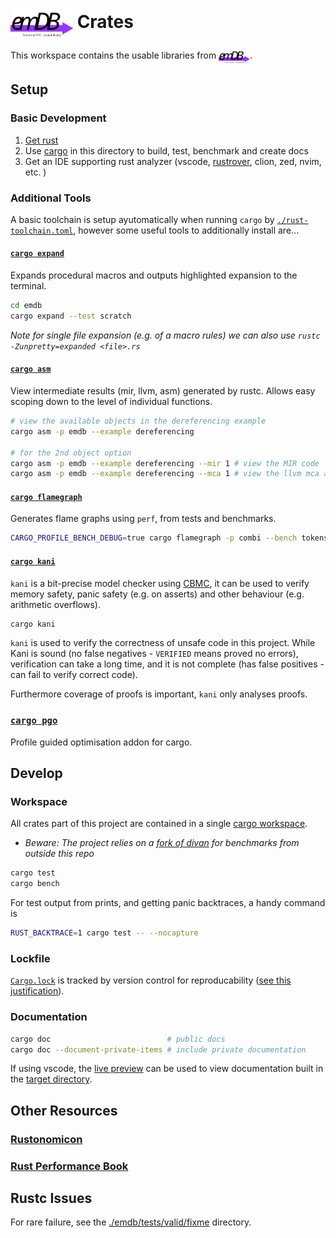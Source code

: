 # <img src="./emdb/docs/logo.drawio.svg" alt="emDB" style="vertical-align: middle;" title="emdb logo" width="100"/> Crates
This workspace contains the usable libraries from <img src="./emdb/docs/logo.drawio.svg" alt="emDB" style="vertical-align: middle;" title="emdb logo" width="50"/>.

## Setup
### Basic Development
1. [Get rust](https://www.rust-lang.org/tools/install)
2. Use [cargo](https://doc.rust-lang.org/cargo/) in this directory to build, test, benchmark and create docs
3. Get an IDE supporting rust analyzer (vscode, [rustrover](https://www.jetbrains.com/rust/), clion, zed, nvim, etc. )

### Additional Tools
A basic toolchain is setup ayutomatically when running `cargo` by [`./rust-toolchain.toml`](./rust-toolchain.toml), however some useful tools to additionally install are...
#### [`cargo expand`](https://github.com/dtolnay/cargo-expand)
Expands procedural macros and outputs highlighted expansion to the terminal.
```bash
cd emdb
cargo expand --test scratch
```
*Note for single file expansion (e.g. of a macro rules) we can also use `rustc -Zunpretty=expanded <file>.rs`*

#### [`cargo asm`](https://github.com/pacak/cargo-show-asm)
View intermediate results (mir, llvm, asm) generated by rustc. Allows easy scoping down to the level of individual functions.
```bash
# view the available objects in the dereferencing example
cargo asm -p emdb --example dereferencing

# for the 2nd object option
cargo asm -p emdb --example dereferencing --mir 1 # view the MIR code
cargo asm -p emdb --example dereferencing --mca 1 # view the llvm mca analysis
```

#### [`cargo flamegraph`](https://github.com/flamegraph-rs/flamegraph)
Generates flame graphs using `perf`, from tests and benchmarks. 
```bash
CARGO_PROFILE_BENCH_DEBUG=true cargo flamegraph -p combi --bench tokens
```

#### [`cargo kani`](https://github.com/model-checking/kani)
`kani` is a bit-precise model checker using [CBMC](https://github.com/diffblue/cbmc), it can be used to verify memory 
safety, panic safety (e.g. on asserts) and other behaviour (e.g. arithmetic 
overflows).

```bash
cargo kani
```

`kani` is used to verify the correctness of unsafe code in this project. While Kani 
is sound (no false negatives - `VERIFIED` means proved no errors), verification 
can take a long time, and it is not complete (has false positives - can fail to 
verify correct code).

Furthermore coverage of proofs is important, `kani` only analyses proofs.

### [`cargo pgo`](https://github.com/Kobzol/cargo-pgo)
Profile guided optimisation addon for cargo.

## Develop
### Workspace
All crates part of this project are contained in a single [cargo workspace](https://doc.rust-lang.org/book/ch14-03-cargo-workspaces.html).
- *Beware: The project relies on a [fork of divan](https://github.com/OliverKillane/divan) for benchmarks from outside this repo*

```bash
cargo test
cargo bench
```

For test output from prints, and getting panic backtraces, a handy command is
```bash
RUST_BACKTRACE=1 cargo test -- --nocapture
```

### Lockfile
[`Cargo.lock`](./Cargo.lock) is tracked by version control for reproducability ([see this justification](https://doc.rust-lang.org/cargo/faq.html#why-have-cargolock-in-version-control)).

### Documentation
```bash
cargo doc                          # public docs
cargo doc --document-private-items # include private documentation
```

If using vscode, the [live preview](vscode:extension/ms-vscode.live-server) can 
be used to view documentation built in the [target directory](../target/doc/emdb/).

## Other Resources
### [Rustonomicon](https://doc.rust-lang.org/nomicon/)
### [Rust Performance Book](https://nnethercote.github.io/perf-book/introduction.html)

## Rustc Issues
For rare failure, see the [./emdb/tests/valid/fixme](./emdb/tests/valid/fixme) directory.
